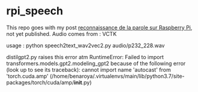 # rpi_speech
This repo goes with my post [reconnaissance de la parole sur Raspberry Pi](https://astus-geekus.com/2022/10/23/607/), not yet published.
Audio comes from : VCTK

usage :
python speech2text_wav2vec2.py audio/p232_228.wav


distilgpt2.py raises this error atm
RuntimeError: Failed to import transformers.models.gpt2.modeling_gpt2 because of the following error (look up to see its traceback):
cannot import name 'autocast' from 'torch.cuda.amp' (/home/benaroya/.virtualenvs/main/lib/python3.7/site-packages/torch/cuda/amp/__init__.py)
